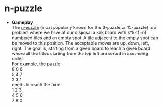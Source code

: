 # n-puzzle

* **Gameplay**<br/>
The [n-puzzle](https://en.wikipedia.org/wiki/15_puzzle) (most popularly known for the 8-puzzle or 15-puzzle) is a problem where we have at our disposal a kxk board with k*k-1(=n) numbered tiles and an empty spot. A tile adjacent to the empty spot can be moved to this position. The acceptable moves are up, down, left, right. The goal is, starting from a given board to reach a given board where all the titles starting from the top left are sorted in ascending order. <br/>
For example, the puzzle <br/>
8 0 6<br/>
5 4 7<br/>
2 3 1<br/>
needs to reach the form:<br/>
1 2 3<br/>
4 5 6<br/>
7 8 0<br/>
